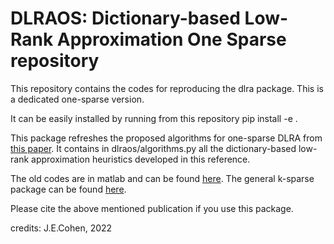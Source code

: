 # DLRAOS: Dictionary-based Low-Rank Approximation One Sparse repository

This repository contains the codes for reproducing the dlra package. This is a dedicated one-sparse version.

It can be easily installed by running from this repository
pip install -e .

This package refreshes the proposed algorithms for one-sparse DLRA from [this paper](https://arxiv.org/abs/1704.00541). It contains in dlraos/algorithms.py all the dictionary-based low-rank approximation heuristics developed in this reference.

The old codes are in matlab and can be found [here](https://github.com/cohenjer/Tensor_codes/tree/master/Dictionary-based_decomposition/DCPD/DCPD_codes). The general k-sparse package can be found [here](https://github.com/cohenjer/dlra).

Please cite the above mentioned publication if you use this package.

credits: J.E.Cohen, 2022
